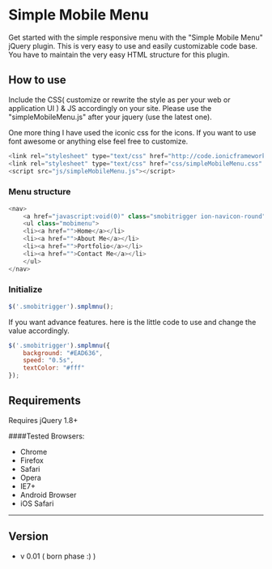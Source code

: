 # Simple Mobile Menu
Get started with the simple responsive menu with the "Simple Mobile Menu" jQuery plugin. This is very easy to use and easily customizable code base. You have to maintain the very easy HTML structure for this plugin.

## How to use
Include the CSS( customize or rewrite the style as per your web or application UI ) & JS accordingly on your site.
Please use the "simpleMobileMenu.js" after your jquery (use the latest one). 

One more thing I have used the iconic css for the icons. If you want to use font awesome or anything else feel free to customize.
```JavaScript
<link rel="stylesheet" type="text/css" href="http://code.ionicframework.com/ionicons/2.0.1/css/ionicons.min.css">
<link rel="stylesheet" type="text/css" href="css/simpleMobileMenu.css" />
<script src="js/simpleMobileMenu.js"></script>
```
### Menu structure
```JavaScript
<nav>
    <a href="javascript:void(0)" class="smobitrigger ion-navicon-round"><span>Menu</span></a>
    <ul class="mobimenu">
	<li><a href="">Home</a></li>
	<li><a href="">About Me</a></li>
	<li><a href="">Portfolio</a></li>
	<li><a href="">Contact Me</a></li>
    </ul>
</nav>
```
### Initialize
```JavaScript
$('.smobitrigger').smplmnu();
```
If you want advance features. here is the little code to use and change the value accordingly.
```JavaScript
$('.smobitrigger').smplmnu({
	background: "#EAD636",
	speed: "0.5s",
	textColor: "#fff"
});
```
## Requirements
Requires jQuery 1.8+

####Tested Browsers:
- Chrome
- Firefox
- Safari
- Opera
- IE7+
- Android Browser
- iOS Safari

***********************************************************************
## Version
- v 0.01 ( born phase :) )